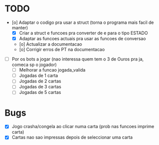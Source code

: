 # TODO
- [o] Adaptar o codigo pra usar a struct (torna o programa mais facil de manter)
    - [X] Criar a struct e funcoes pra converter de e para o tipo ESTADO
    - [X] Adaptar as funcoes actuais pra usar as funcoes de conversao
    - [o] Actualizar a documentacao
    - [o] Corrigir erros de PT na documentacao
- [ ] Por os bots a jogar (nao interessa quem tem o 3 de Ouros pra ja, comeca sp o jogador)
    - [ ] Melhorar a funcao jogada_valida
    - [ ] Jogadas de 1 carta
    - [ ] Jogadas de 2 cartas
    - [ ] Jogadas de 3 cartas
    - [ ] Jogadas de 5 cartas

# Bugs
- [X] Jogo crasha/congela ao clicar numa carta (prob nas funcoes imprime carta)
- [X] Cartas nao sao impressas depois de seleccionar uma carta
